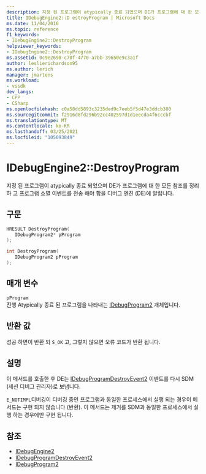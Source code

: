 ```yaml
---
description: 지정 된 프로그램이 atypically 종료 되었으며 DE가 프로그램에 대 한 모든 참조를 정리 하 고 프로그램 소멸 이벤트를 전송 해야 함을 디버그 엔진 (DE)에 알립니다.
title: IDebugEngine2::D estroyProgram | Microsoft Docs
ms.date: 11/04/2016
ms.topic: reference
f1_keywords:
- IDebugEngine2::DestroyProgram
helpviewer_keywords:
- IDebugEngine2::DestroyProgram
ms.assetid: 0c9e2698-c70f-4770-a7bb-39650e9c3a1f
author: leslierichardson95
ms.author: lerich
manager: jmartens
ms.workload:
- vssdk
dev_langs:
- CPP
- CSharp
ms.openlocfilehash: c0a58dd5893c3235ded9c7eeb5f5d47e3ddcb380
ms.sourcegitcommit: f2916d8fd296b92cc402597d1d1eecda4f6cccbf
ms.translationtype: MT
ms.contentlocale: ko-KR
ms.lasthandoff: 03/25/2021
ms.locfileid: "105093849"
---
```

# <a name="idebugengine2destroyprogram"></a>IDebugEngine2::DestroyProgram
지정 된 프로그램이 atypically 종료 되었으며 DE가 프로그램에 대 한 모든 참조를 정리 하 고 프로그램 소멸 이벤트를 전송 해야 함을 디버그 엔진 (DE)에 알립니다.

## <a name="syntax"></a>구문

```cpp
HRESULT DestroyProgram( 
   IDebugProgram2* pProgram
);
```

```cpp
int DestroyProgram( 
   IDebugProgram2 pProgram
);
```

## <a name="parameters"></a>매개 변수
`pProgram`\
진행 Atypically 종료 된 프로그램을 나타내는 [IDebugProgram2](../../../extensibility/debugger/reference/idebugprogram2.md) 개체입니다.

## <a name="return-value"></a>반환 값
 성공 하면이 반환 되 `S_OK` 고, 그렇지 않으면 오류 코드가 반환 됩니다.

## <a name="remarks"></a>설명
 이 메서드를 호출한 후 DE는 [IDebugProgramDestroyEvent2](../../../extensibility/debugger/reference/idebugprogramdestroyevent2.md) 이벤트를 다시 SDM (세션 디버그 관리자)로 보냅니다.

 `E_NOTIMPL`디버깅이 디버깅 중인 프로그램과 동일한 프로세스에서 실행 되는 경우이 메서드는 구현 되지 않습니다 (반환). 이 메서드는 제거를 SDM과 동일한 프로세스에서 실행 하는 경우에만 구현 됩니다.

## <a name="see-also"></a>참조
- [IDebugEngine2](../../../extensibility/debugger/reference/idebugengine2.md)
- [IDebugProgramDestroyEvent2](../../../extensibility/debugger/reference/idebugprogramdestroyevent2.md)
- [IDebugProgram2](../../../extensibility/debugger/reference/idebugprogram2.md)
